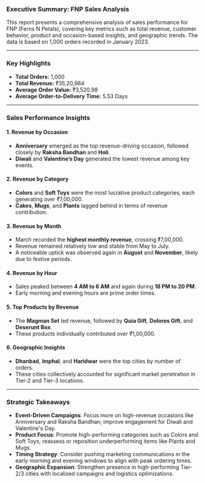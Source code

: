 

### **Executive Summary: FNP Sales Analysis**

This report presents a comprehensive analysis of sales performance for FNP (Ferns N Petals), covering key metrics such as total revenue, customer behavior, product and occasion-based insights, and geographic trends. The data is based on 1,000 orders recorded in January 2023.

---

### **Key Highlights**

* **Total Orders:** 1,000
* **Total Revenue:** ₹35,20,984
* **Average Order Value:** ₹3,520.98
* **Average Order-to-Delivery Time:** 5.53 Days

---

### **Sales Performance Insights**

#### **1. Revenue by Occasion**

* **Anniversary** emerged as the top revenue-driving occasion, followed closely by **Raksha Bandhan** and **Holi**.
* **Diwali** and **Valentine’s Day** generated the lowest revenue among key events.

#### **2. Revenue by Category**

* **Colors** and **Soft Toys** were the most lucrative product categories, each generating over ₹7,00,000.
* **Cakes**, **Mugs**, and **Plants** lagged behind in terms of revenue contribution.

#### **3. Revenue by Month**

* March recorded the **highest monthly revenue**, crossing ₹7,00,000.
* Revenue remained relatively low and stable from May to July.
* A noticeable uptick was observed again in **August** and **November**, likely due to festive periods.

#### **4. Revenue by Hour**

* Sales peaked between **4 AM to 6 AM** and again during **18 PM to 20 PM**.
* Early morning and evening hours are prime order times.

#### **5. Top Products by Revenue**

* The **Magman Set** led revenue, followed by **Quia Gift**, **Dolores Gift**, and **Deserunt Box**.
* These products individually contributed over ₹1,00,000.

#### **6. Geographic Insights**

* **Dhanbad**, **Imphal**, and **Haridwar** were the top cities by number of orders.
* These cities collectively accounted for significant market penetration in Tier-2 and Tier-3 locations.

---

### **Strategic Takeaways**

* **Event-Driven Campaigns**: Focus more on high-revenue occasions like Anniversary and Raksha Bandhan; improve engagement for Diwali and Valentine's Day.
* **Product Focus**: Promote high-performing categories such as Colors and Soft Toys; reassess or reposition underperforming items like Plants and Mugs.
* **Timing Strategy**: Consider pushing marketing communications in the early morning and evening windows to align with peak ordering times.
* **Geographic Expansion**: Strengthen presence in high-performing Tier-2/3 cities with localized campaigns and logistics optimizations.


